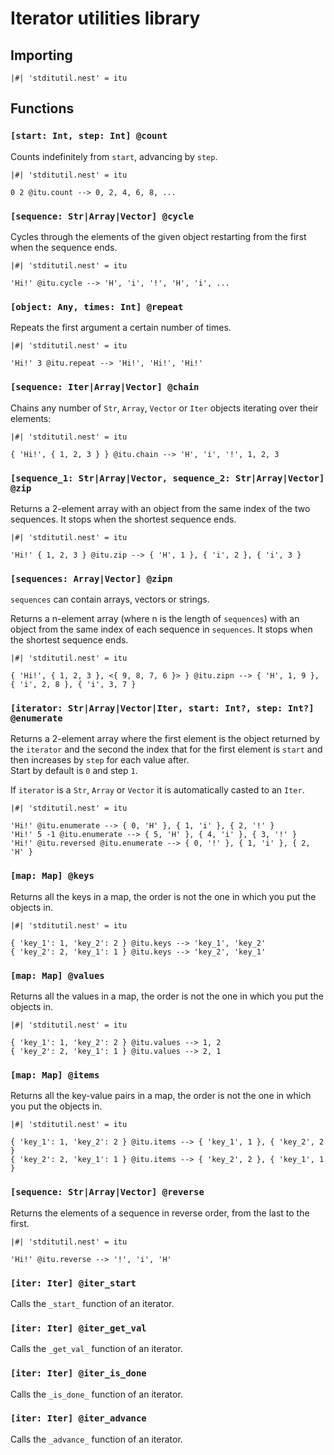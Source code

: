 # Iterator utilities library

## Importing

```text
|#| 'stditutil.nest' = itu
```

## Functions

### `[start: Int, step: Int] @count`

Counts indefinitely from `start`, advancing by `step`.

```text
|#| 'stditutil.nest' = itu

0 2 @itu.count --> 0, 2, 4, 6, 8, ...
```

### `[sequence: Str|Array|Vector] @cycle`

Cycles through the elements of the given object restarting from the first when
the sequence ends.

```text
|#| 'stditutil.nest' = itu

'Hi!' @itu.cycle --> 'H', 'i', '!', 'H', 'i', ...
```

### `[object: Any, times: Int] @repeat`

Repeats the first argument a certain number of times.

```text
|#| 'stditutil.nest' = itu

'Hi!' 3 @itu.repeat --> 'Hi!', 'Hi!', 'Hi!'
```

### `[sequence: Iter|Array|Vector] @chain`

Chains any number of `Str`, `Array`, `Vector` or `Iter` objects iterating over
their elements:

```text
|#| 'stditutil.nest' = itu

{ 'Hi!', { 1, 2, 3 } } @itu.chain --> 'H', 'i', '!', 1, 2, 3
```

### `[sequence_1: Str|Array|Vector, sequence_2: Str|Array|Vector] @zip`

Returns a 2-element array with an object from the same index of the two
sequences. It stops when the shortest sequence ends.

```text
|#| 'stditutil.nest' = itu

'Hi!' { 1, 2, 3 } @itu.zip --> { 'H', 1 }, { 'i', 2 }, { 'i', 3 }
```

### `[sequences: Array|Vector] @zipn`

`sequences` can contain arrays, vectors or strings.

Returns a n-element array (where n is the length of `sequences`) with an object
from the same index of each sequence in `sequences`. It stops when the shortest
sequence ends.

```text
|#| 'stditutil.nest' = itu

{ 'Hi!', { 1, 2, 3 }, <{ 9, 8, 7, 6 }> } @itu.zipn --> { 'H', 1, 9 }, { 'i', 2, 8 }, { 'i', 3, 7 }
```

### `[iterator: Str|Array|Vector|Iter, start: Int?, step: Int?] @enumerate`

Returns a 2-element array where the first element is the object returned by
the `iterator` and the second the index that for the first element is `start`
and then increases by `step` for each value after.  
Start by default is `0` and step `1`.

If `iterator` is a `Str`, `Array` or `Vector` it is automatically casted to an
`Iter`.

```text
|#| 'stditutil.nest' = itu

'Hi!' @itu.enumerate --> { 0, 'H' }, { 1, 'i' }, { 2, '!' }
'Hi!' 5 -1 @itu.enumerate --> { 5, 'H' }, { 4, 'i' }, { 3, '!' }
'Hi!' @itu.reversed @itu.enumerate --> { 0, '!' }, { 1, 'i' }, { 2, 'H' }
```

### `[map: Map] @keys`

Returns all the keys in a map, the order is not the one in which you put the
objects in.

```text
|#| 'stditutil.nest' = itu

{ 'key_1': 1, 'key_2': 2 } @itu.keys --> 'key_1', 'key_2'
{ 'key_2': 2, 'key_1': 1 } @itu.keys --> 'key_2', 'key_1'
```

### `[map: Map] @values`

Returns all the values in a map, the order is not the one in which you put the
objects in.

```text
|#| 'stditutil.nest' = itu

{ 'key_1': 1, 'key_2': 2 } @itu.values --> 1, 2
{ 'key_2': 2, 'key_1': 1 } @itu.values --> 2, 1
```

### `[map: Map] @items`

Returns all the key-value pairs in a map, the order is not the one in which you
put the objects in.

```text
|#| 'stditutil.nest' = itu

{ 'key_1': 1, 'key_2': 2 } @itu.items --> { 'key_1', 1 }, { 'key_2', 2 }
{ 'key_2': 2, 'key_1': 1 } @itu.items --> { 'key_2', 2 }, { 'key_1', 1 }
```

### `[sequence: Str|Array|Vector] @reverse`

Returns the elements of a sequence in reverse order, from the last to the first.

```text
|#| 'stditutil.nest' = itu

'Hi!' @itu.reverse --> '!', 'i', 'H'
```

### `[iter: Iter] @iter_start`

Calls the `_start_` function of an iterator.

### `[iter: Iter] @iter_get_val`

Calls the `_get_val_` function of an iterator.

### `[iter: Iter] @iter_is_done`

Calls the `_is_done_` function of an iterator.

### `[iter: Iter] @iter_advance`

Calls the `_advance_` function of an iterator.

